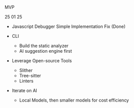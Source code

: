 MVP

25 01 25

- Javascript Debugger Simple Implementation Fix
(Done)




- CLI 
    - Build the static analyzer
    - AI suggestion engine first

- Leverage Open-source Tools
    - Slither
    - Tree-sitter
    - Linters

- Iterate on AI
    - Local Models, then smaller models for cost efficiency

